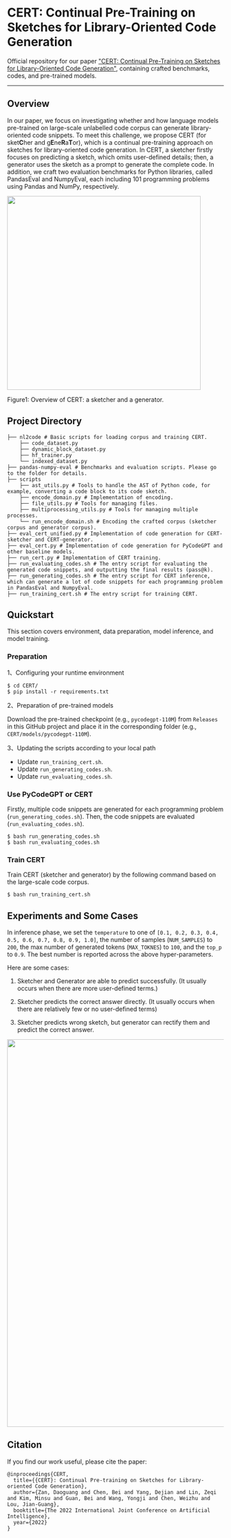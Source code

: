 # CERT: Continual Pre-Training on Sketches for Library-Oriented Code Generation

Official repository for our paper ["CERT: Continual Pre-Training on Sketches for Library-Oriented Code Generation"](https://arxiv.org/pdf/2206.06888.pdf), containing crafted benchmarks, codes, and pre-trained models.

---

## Overview

In our paper, we focus on investigating whether and how language models pre-trained on large-scale unlabelled code corpus can generate library-oriented code snippets. To meet this challenge, we propose CERT (for sket**C**her and g**E**ne**R**a**T**or), which is a continual pre-training approach on sketches for library-oriented code generation. In CERT, a sketcher firstly focuses on predicting a sketch, which omits user-defined details; then, a generator uses the sketch as a prompt to generate the complete code. In addition, we craft two evaluation benchmarks for Python libraries, called PandasEval and NumpyEval, each including 101 programming problems using Pandas and NumPy, respectively.

<img src=https://s3.bmp.ovh/imgs/2022/06/28/98ea5bdc5d86fbc8.png width=450 />

Figure1: Overview of CERT: a sketcher and a generator.

## Project Directory
```
├── nl2code # Basic scripts for loading corpus and training CERT.
    ├── code_dataset.py
    ├── dynamic_block_dataset.py
    ├── hf_trainer.py
    └── indexed_dataset.py
├── pandas-numpy-eval # Benchmarks and evaluation scripts. Please go to the folder for details.
├── scripts
    ├── ast_utils.py # Tools to handle the AST of Python code, for example, converting a code block to its code sketch.
    ├── encode_domain.py # Implementation of encoding.
    ├── file_utils.py # Tools for managing files.
    ├── multiprocessing_utils.py # Tools for managing multiple processes.
    └── run_encode_domain.sh # Encoding the crafted corpus (sketcher corpus and generator corpus).
├── eval_cert_unified.py # Implementation of code generation for CERT-sketcher and CERT-generator.
├── eval_cert.py # Implementation of code generation for PyCodeGPT and other baseline models.
├── run_cert.py # Implementation of CERT training.
├── run_evaluating_codes.sh # The entry script for evaluating the generated code snippets, and outputting the final results (pass@k).
├── run_generating_codes.sh # The entry script for CERT inference, which can generate a lot of code snippets for each programming problem in PandasEval and NumpyEval.
├── run_training_cert.sh # The entry script for training CERT.
```

## Quickstart

This section covers environment, data preparation, model inference, and model training.

### Preparation

1、Configuring your runtime environment

```
$ cd CERT/
$ pip install -r requirements.txt
```

2、Preparation of pre-trained models

Download the pre-trained checkpoint (e.g., `pycodegpt-110M`) from `Releases` in this GitHub project and place it in the corresponding folder (e.g., `CERT/models/pycodegpt-110M`).

3、Updating the scripts according to your local path

- Update `run_training_cert.sh`.
- Update `run_generating_codes.sh`.
- Update `run_evaluating_codes.sh`.

### Use PyCodeGPT or CERT

Firstly, multiple code snippets are generated for each programming problem (`run_generating_codes.sh`). Then, the code snippets are evaluated (`run_evaluating_codes.sh`).

```
$ bash run_generating_codes.sh
$ bash run_evaluating_codes.sh
```

### Train CERT

Train CERT (sketcher and generator) by the following command based on the large-scale code corpus.

```
$ bash run_training_cert.sh
```

## Experiments and Some Cases

In inference phase, we set the `temperature` to one of `[0.1, 0.2, 0.3, 0.4, 0.5, 0.6, 0.7, 0.8, 0.9, 1.0]`, the number of samples (`NUM_SAMPLES`) to `200`, the max number of generated tokens (`MAX_TOKNES`) to `100`, and the `top_p` to `0.9`. The best number is reported across the above hyper-parameters.

Here are some cases:

1. Sketcher and Generator are able to predict successfully. (It usually occurs when there are more user-defined terms.)

2. Sketcher predicts the correct answer directly. (It usually occurs when there are relatively few or no user-defined terms)

3. Sketcher predicts wrong sketch, but generator can rectify them and predict the correct answer.

<img src=https://s3.bmp.ovh/imgs/2022/06/29/34fb125ffcc23758.png width=900 />

## Citation
If you find our work useful, please cite the paper:
```
@inproceedings{CERT,
  title={{CERT}: Continual Pre-training on Sketches for Library-oriented Code Generation},
  author={Zan, Daoguang and Chen, Bei and Yang, Dejian and Lin, Zeqi and Kim, Minsu and Guan, Bei and Wang, Yongji and Chen, Weizhu and Lou, Jian-Guang},
  booktitle={The 2022 International Joint Conference on Artificial Intelligence},
  year={2022}
}
```